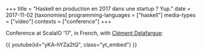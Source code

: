 +++
title = "Haskell en production en 2017 dans une startup ? Yup."
date = 2017-11-02
[taxonomies]
programming-languages = ["haskell"]
media-types = ["video"]
contexts = ["conference"]
+++

Conference at ScalaIO '17', in French, with [Clément Delafargue](https://twitter.com/clementd):

{{ youtube(id="yKA-hYZa2tQ", class="yt_embed") }}
